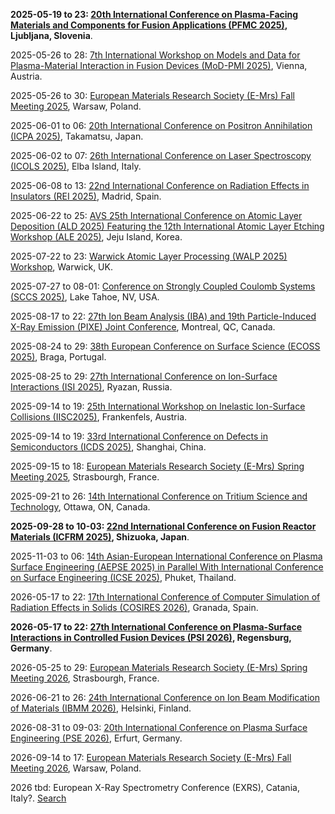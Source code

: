 **2025-05-19 to 23: [20th International Conference on Plasma-Facing Materials and Components for Fusion Applications (PFMC 2025)](https://pfmc20.com), Ljubljana, Slovenia**.

2025-05-26 to 28: [7th International Workshop on Models and Data for Plasma-Material Interaction in Fusion Devices (MoD-PMI 2025)](https://amdis.iaea.org/meetings/mod-pmi-2025/), Vienna, Austria.

2025-05-26 to 30: [European Materials Research Society (E-Mrs) Fall Meeting 2025](https://www.european-mrs.com/meetings/2025-fall-meeting), Warsaw, Poland.

2025-06-01 to 06: [20th International Conference on Positron Annihilation (ICPA 2025)](https://confit.atlas.jp/guide/event/icpa20/top), Takamatsu, Japan.

2025-06-02 to 07: [26th International Conference on Laser Spectroscopy (ICOLS 2025)](https://icols2025.it), Elba Island, Italy.

2025-06-08 to 13: [22nd International Conference on Radiation Effects in Insulators (REI 2025)](https://rei22madrid.csic.es), Madrid, Spain.

2025-06-22 to 25: [AVS 25th International Conference on Atomic Layer Deposition (ALD 2025) Featuring the 12th International Atomic Layer Etching Workshop (ALE 2025)](https://ald2025.avs.org/), Jeju Island, Korea.

2025-07-22 to 23: [Warwick Atomic Layer Processing (WALP 2025) Workshop](https://warwick.ac.uk/fac/sci/chemistry/chemevents/walp2025/), Warwick, UK.

2025-07-27 to 08-01: [Conference on Strongly Coupled Coulomb Systems (SCCS 2025)](https://event.fourwaves.com/sccs2025/), Lake Tahoe, NV, USA.

2025-08-17 to 22: [27th Ion Beam Analysis (IBA) and 19th Particle-Induced  X-Ray Emission (PIXE) Joint Conference](https://ibapixe.org), Montreal, QC, Canada.

2025-08-24 to 29: [38th European Conference on Surface Science (ECOSS 2025)](https://ecoss38.pt), Braga, Portugal.

2025-08-25 to 29: [27th International Conference on Ion-Surface Interactions (ISI 2025)](http://isi2025.yarsu.ru/eng/first_en.html), Ryazan, Russia.

2025-09-14 to 19: [25th International Workshop on Inelastic Ion-Surface Collisions (IISC2025)](https://tuwien.at/en/phy/iap/conferences/iisc25), Frankenfels, Austria.

2025-09-14 to 19: [33rd International Conference on Defects in Semiconductors (ICDS 2025)](https://icds2025.org), Shanghai, China.

2025-09-15 to 18: [European Materials Research Society (E-Mrs) Spring Meeting 2025](https://www.european-mrs.com/meetings/2025-spring-meeting), Strasbourgh, France.

2025-09-21 to 26: [14th International Conference on Tritium Science and Technology](https://tritium2025.com), Ottawa, ON, Canada.

**2025-09-28 to 10-03: [22nd International Conference on Fusion Reactor Materials (ICFRM 2025)](https://icfrm-22.com), Shizuoka, Japan**.

2025-11-03 to 06: [14th Asian-European International Conference on Plasma Surface Engineering (AEPSE 2025) in Parallel With International Conference on Surface Engineering (ICSE 2025)](http://aepse.org/2025/), Phuket, Thailand.

2026-05-17 to 22: [17th International Conference of Computer Simulation of Radiation Effects in Solids (COSIRES 2026)](https://cosires26.com/), Granada, Spain.

**2026-05-17 to 22: [27th International Conference on Plasma-Surface Interactions in Controlled Fusion Devices (PSI 2026)](https://www.ipp.mpg.de/psi27/), Regensburg, Germany**.

2026-05-25 to 29: [European Materials Research Society (E-Mrs) Spring Meeting 2026](https://www.european-mrs.com/meetings/2026-spring-meeting), Strasbourgh, France.

2026-06-21 to 26: [24th International Conference on Ion Beam Modification of Materials (IBMM 2026)](https://helsinki.fi/en/conferences/ibmm-2026), Helsinki, Finland.

2026-08-31 to 09-03: [20th International Conference on Plasma Surface Engineering (PSE 2026)](https://pse-conferences.net), Erfurt, Germany.

2026-09-14 to 17: [European Materials Research Society (E-Mrs) Fall Meeting 2026](https://www.european-mrs.com/meetings/2026-fall-meeting), Warsaw, Poland.

2026 tbd: European X-Ray Spectrometry Conference (EXRS), Catania, Italy?. [Search](https://www.google.com/search?q=European+X-ray+Spectrometry+Conference+EXRS+2026)

